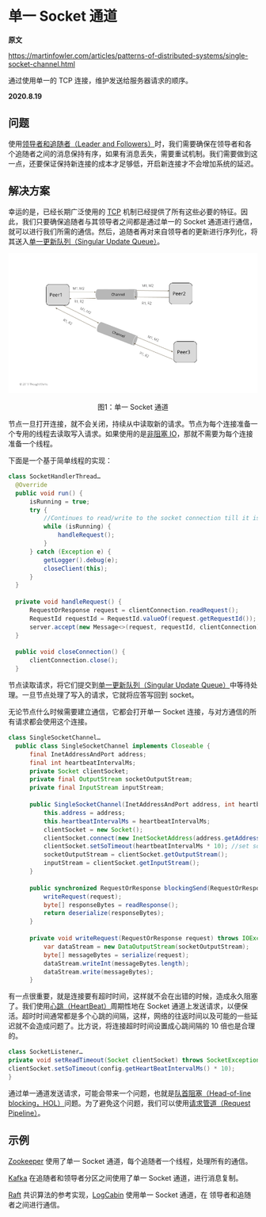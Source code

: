 # 单一 Socket 通道

**原文**

https://martinfowler.com/articles/patterns-of-distributed-systems/single-socket-channel.html

通过使用单一的 TCP 连接，维护发送给服务器请求的顺序。

**2020.8.19**

## 问题

使用[领导者和追随者（Leader and Followers）](leader-and-followers.md)时，我们需要确保在领导者和各个追随者之间的消息保持有序，如果有消息丢失，需要重试机制。我们需要做到这一点，还要保证保持新连接的成本才足够低，开启新连接才不会增加系统的延迟。

## 解决方案

幸运的是，已经长期广泛使用的 [TCP](https://en.wikipedia.org/wiki/Transmission_Control_Protocol) 机制已经提供了所有这些必要的特征。因此，我们只要确保追随者与其领导者之间都是通过单一的 Socket 通道进行通信，就可以进行我们所需的通信。然后，追随者再对来自领导者的更新进行序列化，将其送入[单一更新队列（Singular Update Queue）](https://martinfowler.com/articles/patterns-of-distributed-systems/singular-update-queue.html)。

![单一 Socket 通道](../image/single-socket-channel.png)
<center>图1：单一 Socket 通道</center>

节点一旦打开连接，就不会关闭，持续从中读取新的请求。节点为每个连接准备一个专用的线程去读取写入请求。如果使用的是[非阻塞 IO](https://en.wikipedia.org/wiki/Non-blocking_I/O_(Java))，那就不需要为每个连接准备一个线程。

下面是一个基于简单线程的实现：

```java
class SocketHandlerThread…
  @Override
  public void run() {
      isRunning = true;
      try {
          //Continues to read/write to the socket connection till it is closed.
          while (isRunning) {
              handleRequest();
          }
      } catch (Exception e) {
          getLogger().debug(e);
          closeClient(this);
      }
  }

  private void handleRequest() {
      RequestOrResponse request = clientConnection.readRequest();
      RequestId requestId = RequestId.valueOf(request.getRequestId());
      server.accept(new Message<>(request, requestId, clientConnection));
  }

  public void closeConnection() {
      clientConnection.close();
  }
```

节点读取请求，将它们提交到[单一更新队列（Singular Update Queue）](https://martinfowler.com/articles/patterns-of-distributed-systems/singular-update-queue.html)中等待处理。一旦节点处理了写入的请求，它就将应答写回到 socket。

无论节点什么时候需要建立通信，它都会打开单一 Socket 连接，与对方通信的所有请求都会使用这个连接。

```java
class SingleSocketChannel…
  public class SingleSocketChannel implements Closeable {
      final InetAddressAndPort address;
      final int heartbeatIntervalMs;
      private Socket clientSocket;
      private final OutputStream socketOutputStream;
      private final InputStream inputStream;
  
      public SingleSocketChannel(InetAddressAndPort address, int heartbeatIntervalMs) throws IOException {
          this.address = address;
          this.heartbeatIntervalMs = heartbeatIntervalMs;
          clientSocket = new Socket();
          clientSocket.connect(new InetSocketAddress(address.getAddress(), address.getPort()), heartbeatIntervalMs);
          clientSocket.setSoTimeout(heartbeatIntervalMs * 10); //set socket read timeout to be more than heartbeat.
          socketOutputStream = clientSocket.getOutputStream();
          inputStream = clientSocket.getInputStream();
      }
  
      public synchronized RequestOrResponse blockingSend(RequestOrResponse request) throws IOException {
          writeRequest(request);
          byte[] responseBytes = readResponse();
          return deserialize(responseBytes);
      }
  
      private void writeRequest(RequestOrResponse request) throws IOException {
          var dataStream = new DataOutputStream(socketOutputStream);
          byte[] messageBytes = serialize(request);
          dataStream.writeInt(messageBytes.length);
          dataStream.write(messageBytes);
      }
```

有一点很重要，就是连接要有超时时间，这样就不会在出错的时候，造成永久阻塞了。我们使用[心跳（HeartBeat）](heartbeat.md)周期性地在 Socket 通道上发送请求，以便保活。超时时间通常都是多个心跳的间隔，这样，网络的往返时间以及可能的一些延迟就不会造成问题了。比方说，将连接超时时间设置成心跳间隔的 10 倍也是合理的。

```java
class SocketListener…
private void setReadTimeout(Socket clientSocket) throws SocketException {
clientSocket.setSoTimeout(config.getHeartBeatIntervalMs() * 10);
}
```
通过单一通道发送请求，可能会带来一个问题，也就是[队首阻塞（Head-of-line blocking，HOL）](https://en.wikipedia.org/wiki/Head-of-line_blocking)问题。为了避免这个问题，我们可以使用[请求管道（Request Pipeline）](request-pipeline.md)。

## 示例

[Zookeeper](https://zookeeper.apache.org/doc/r3.4.13/zookeeperInternals.html) 使用了单一 Socket 通道，每个追随者一个线程，处理所有的通信。

[Kafka](https://kafka.apache.org/protocol) 在追随者和领导者分区之间使用了单一 Socket 通道，进行消息复制。

[Raft](https://raft.github.io/) 共识算法的参考实现，[LogCabin](https://github.com/logcabin/logcabin) 使用单一 Socket 通道，在 领导者和追随者之间进行通信。

